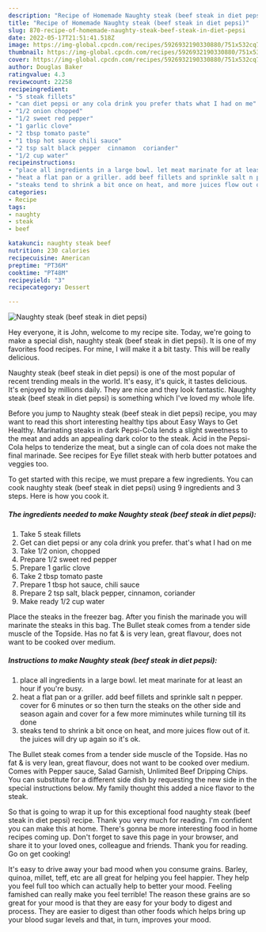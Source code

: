 ```yaml
---
description: "Recipe of Homemade Naughty steak (beef steak in diet pepsi)"
title: "Recipe of Homemade Naughty steak (beef steak in diet pepsi)"
slug: 870-recipe-of-homemade-naughty-steak-beef-steak-in-diet-pepsi
date: 2022-05-17T21:51:41.518Z
image: https://img-global.cpcdn.com/recipes/5926932190330880/751x532cq70/naughty-steak-beef-steak-in-diet-pepsi-recipe-main-photo.jpg
thumbnail: https://img-global.cpcdn.com/recipes/5926932190330880/751x532cq70/naughty-steak-beef-steak-in-diet-pepsi-recipe-main-photo.jpg
cover: https://img-global.cpcdn.com/recipes/5926932190330880/751x532cq70/naughty-steak-beef-steak-in-diet-pepsi-recipe-main-photo.jpg
author: Douglas Baker
ratingvalue: 4.3
reviewcount: 22258
recipeingredient:
- "5 steak fillets"
- "can diet pepsi or any cola drink you prefer thats what I had on me"
- "1/2 onion chopped"
- "1/2 sweet red pepper"
- "1 garlic clove"
- "2 tbsp tomato paste"
- "1 tbsp hot sauce chili sauce"
- "2 tsp salt black pepper  cinnamon  coriander"
- "1/2 cup water"
recipeinstructions:
- "place all ingredients in a large bowl. let meat marinate for at least an hour if you&#39;re busy."
- "heat a flat pan or a griller. add beef fillets and sprinkle salt n pepper.  cover for 6 minutes or so then turn the steaks on the other side and season again and cover for a few more miminutes while turning till its done"
- "steaks tend to shrink a bit once on heat, and more juices flow out of it. the juices will dry up again so it&#39;s ok."
categories:
- Recipe
tags:
- naughty
- steak
- beef

katakunci: naughty steak beef 
nutrition: 230 calories
recipecuisine: American
preptime: "PT36M"
cooktime: "PT48M"
recipeyield: "3"
recipecategory: Dessert

---
```



![Naughty steak (beef steak in diet pepsi)](https://img-global.cpcdn.com/recipes/5926932190330880/751x532cq70/naughty-steak-beef-steak-in-diet-pepsi-recipe-main-photo.jpg)

Hey everyone, it is John, welcome to my recipe site. Today, we're going to make a special dish, naughty steak (beef steak in diet pepsi). It is one of my favorites food recipes. For mine, I will make it a bit tasty. This will be really delicious.

Naughty steak (beef steak in diet pepsi) is one of the most popular of recent trending meals in the world. It's easy, it's quick, it tastes delicious. It's enjoyed by millions daily. They are nice and they look fantastic. Naughty steak (beef steak in diet pepsi) is something which I've loved my whole life.

Before you jump to Naughty steak (beef steak in diet pepsi) recipe, you may want to read this short interesting healthy tips about Easy Ways to Get Healthy. Marinating steaks in dark Pepsi-Cola lends a slight sweetness to the meat and adds an appealing dark color to the steak. Acid in the Pepsi-Cola helps to tenderize the meat, but a single can of cola does not make the final marinade. See recipes for Eye fillet steak with herb butter potatoes and veggies too.


To get started with this recipe, we must prepare a few ingredients. You can cook naughty steak (beef steak in diet pepsi) using 9 ingredients and 3 steps. Here is how you cook it.

<!--inarticleads1-->

##### The ingredients needed to make Naughty steak (beef steak in diet pepsi):

1. Take 5 steak fillets
1. Get can diet pepsi or any cola drink you prefer. that&#39;s what I had on me
1. Take 1/2 onion, chopped
1. Prepare 1/2 sweet red pepper
1. Prepare 1 garlic clove
1. Take 2 tbsp tomato paste
1. Prepare 1 tbsp hot sauce, chili sauce
1. Prepare 2 tsp salt, black pepper,  cinnamon,  coriander
1. Make ready 1/2 cup water


Place the steaks in the freezer bag. After you finish the marinade you will marinate the steaks in this bag. The Bullet steak comes from a tender side muscle of the Topside. Has no fat &amp; is very lean, great flavour, does not want to be cooked over medium. 

<!--inarticleads2-->

##### Instructions to make Naughty steak (beef steak in diet pepsi):

1. place all ingredients in a large bowl. let meat marinate for at least an hour if you&#39;re busy.
1. heat a flat pan or a griller. add beef fillets and sprinkle salt n pepper.  cover for 6 minutes or so then turn the steaks on the other side and season again and cover for a few more miminutes while turning till its done
1. steaks tend to shrink a bit once on heat, and more juices flow out of it. the juices will dry up again so it&#39;s ok.


The Bullet steak comes from a tender side muscle of the Topside. Has no fat &amp; is very lean, great flavour, does not want to be cooked over medium. Comes with Pepper sauce, Salad Garnish, Unlimited Beef Dripping Chips. You can substitute for a different side dish by requesting the new side in the special instructions below. My family thought this added a nice flavor to the steak. 

So that is going to wrap it up for this exceptional food naughty steak (beef steak in diet pepsi) recipe. Thank you very much for reading. I'm confident you can make this at home. There's gonna be more interesting food in home recipes coming up. Don't forget to save this page in your browser, and share it to your loved ones, colleague and friends. Thank you for reading. Go on get cooking!

It's easy to drive away your bad mood when you consume grains. Barley, quinoa, millet, teff, etc are all great for helping you feel happier. They help you feel full too which can actually help to better your mood. Feeling famished can really make you feel terrible! The reason these grains are so great for your mood is that they are easy for your body to digest and process. They are easier to digest than other foods which helps bring up your blood sugar levels and that, in turn, improves your mood.

